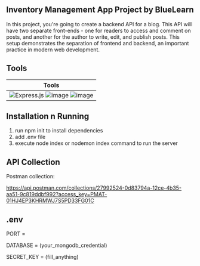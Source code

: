 ## Inventory Management App Project by BlueLearn

In this project, you're going to create a backend API for a blog. This API will have two separate front-ends - one for readers to access and comment on posts, and another for the author to write, edit, and publish posts. This setup demonstrates the separation of frontend and backend, an important practice in modern web development.

## Tools

| Tools  
| -------------------------------------------------------------------------------------------------------------------------------------------------------------------------------------------------------------------------------------------------------------------------------------------------------------------------------------------------------------------------------------------------------------------------------------------------------- |
![Express.js](https://img.shields.io/badge/express.js-%23404d59.svg?style=for-the-badge&logo=express&logoColor=%2361DAFB) ![image](https://img.shields.io/badge/Postman-FF6C37?style=for-the-badge&logo=Postman&logoColor=white) ![image](https://img.shields.io/badge/MongoDB-4EA94B?style=for-the-badge&logo=mongodb&logoColor=white) |

## Installation n Running

1. run npm init to install dependencies
2. add .env file
3. execute node index or nodemon index command to run the server

## API Collection

Postman collection:

https://api.postman.com/collections/27992524-0d83794a-12ce-4b35-aa51-9c819ddbf992?access_key=PMAT-01HJ4EP3KHRMWJ7S5PD33FG01C

## .env

PORT =

DATABASE = (your_mongodb_credential)

SECRET_KEY = (fill_anything)
